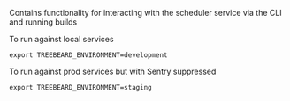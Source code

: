 Contains functionality for interacting with the scheduler service via the CLI and running builds

To run against local services

`export TREEBEARD_ENVIRONMENT=development`

To run against prod services but with Sentry suppressed

`export TREEBEARD_ENVIRONMENT=staging`
